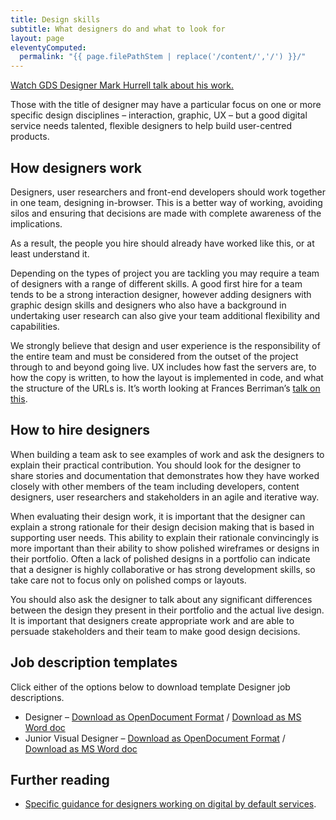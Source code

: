 ```yaml
---
title: Design skills
subtitle: What designers do and what to look for
layout: page
eleventyComputed:
  permalink: "{{ page.filePathStem | replace('/content/','/') }}/"
---
```


[Watch GDS Designer Mark Hurrell talk about his work.](https://www.youtube.com/watch?v=d_Om02sbn_c)

Those with the title of designer may have a particular focus on one or more specific design disciplines – interaction, graphic, UX – but a good digital service needs talented, flexible designers to help build user-centred products.

## How designers work

Designers, user researchers and front-end developers should work together in one team, designing in-browser. This is a better way of working, avoiding silos and ensuring that decisions are made with complete awareness of the implications.

As a result, the people you hire should already have worked like this, or at least understand it.

Depending on the types of project you are tackling you may require a team of designers with a range of different skills. A good first hire for a team tends to be a strong interaction designer, however adding designers with graphic design skills and designers who also have a background in undertaking user research can also give your team additional flexibility and capabilities.

We strongly believe that design and user experience is the responsibility of the entire team and must be considered from the outset of the project through to and beyond going live. UX includes how fast the servers are, to how the copy is written, to how the layout is implemented in code, and what the structure of the URLs is. It’s worth looking at Frances Berriman’s [talk on this](http://fberriman.com/2012/06/14/designing-better-user-experiences-txjs-2012/).

## How to hire designers

When building a team ask to see examples of work and ask the designers to explain their practical contribution. You should look for the designer to share stories and documentation that demonstrates how they have worked closely with other members of the team including developers, content designers, user researchers and stakeholders in an agile and iterative way.

When evaluating their design work, it is important that the designer can explain a strong rationale for their design decision making that is based in supporting user needs. This ability to explain their rationale convincingly is more important than their ability to show polished wireframes or designs in their portfolio. Often a lack of polished designs in a portfolio can indicate that a designer is highly collaborative or has strong development skills, so take care not to focus only on polished comps or layouts.

You should also ask the designer to talk about any significant differences between the design they present in their portfolio and the actual live design. It is important that designers create appropriate work and are able to persuade stakeholders and their team to make good design decisions.

## Job description templates

Click either of the options below to download template Designer job descriptions.

- Designer – [Download as OpenDocument Format](/assets/content/version-1/guides/documents/DesignerJobDescription-generic.odt) / [Download as MS Word doc](/assets/content/version-1/guides/documents/DesignerJobDescription-generic.docx)
- Junior Visual Designer – [Download as OpenDocument Format](/assets/content/version-1/guides/documents/JuniorVisualDesigner-generic.odt) / [Download as MS Word doc](/assets/content/version-1/guides/documents/JuniorVisualDesigner-generic.docx)

## Further reading

- [Specific guidance for designers working on digital by default services](https://web.archive.org/web/20150610151324/https://www.gov.uk/service-manual/designers).
